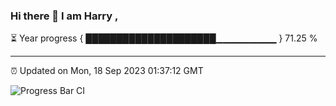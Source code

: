 ### Hi there 👋 I am Harry , 

⏳ Year progress { █████████████████████▁▁▁▁▁▁▁▁▁ } 71.25 %

---

⏰ Updated on Mon, 18 Sep 2023 01:37:12 GMT

![Progress Bar CI](https://github.com/duykhang68/duykhang68/workflows/Progress%20Bar%20CI/badge.svg)
